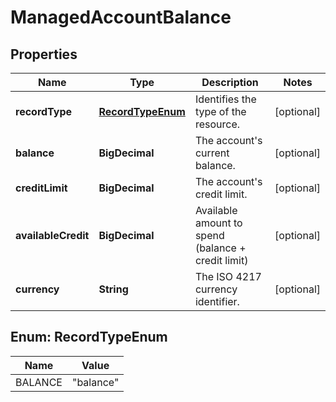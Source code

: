 

# ManagedAccountBalance


## Properties

Name | Type | Description | Notes
------------ | ------------- | ------------- | -------------
**recordType** | [**RecordTypeEnum**](#RecordTypeEnum) | Identifies the type of the resource. |  [optional]
**balance** | **BigDecimal** | The account&#39;s current balance. |  [optional]
**creditLimit** | **BigDecimal** | The account&#39;s credit limit. |  [optional]
**availableCredit** | **BigDecimal** | Available amount to spend (balance + credit limit) |  [optional]
**currency** | **String** | The ISO 4217 currency identifier. |  [optional]



## Enum: RecordTypeEnum

Name | Value
---- | -----
BALANCE | &quot;balance&quot;



